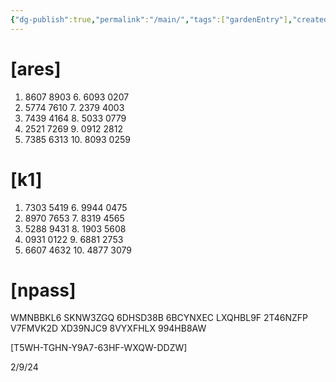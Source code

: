 ```yaml
---
{"dg-publish":true,"permalink":"/main/","tags":["gardenEntry"],"created":"2024-02-09T01:26:41.284-03:00"}
---
```



# [ares]

1. 8607 8903		 6. 6093 0207
2. 5774 7610		 7. 2379 4003
3. 7439 4164		 8. 5033 0779
4. 2521 7269		 9. 0912 2812
5. 7385 6313		10. 8093 0259

# [k1]

1. 7303 5419		 6. 9944 0475
2. 8970 7653		 7. 8319 4565
3. 5288 9431		 8. 1903 5608
4. 0931 0122		 9. 6881 2753
5. 6607 4632		10. 4877 3079

# [npass]

WMNBBKL6 SKNW3ZGQ 6DHSD38B 6BCYNXEC LXQHBL9F 2T46NZFP V7FMVK2D XD39NJC9 8VYXFHLX 994HB8AW

[T5WH-TGHN-Y9A7-63HF-WXQW-DDZW]





2/9/24